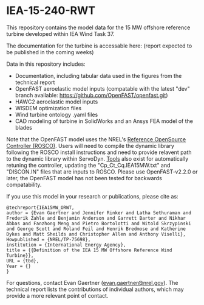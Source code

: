 # IEA-15-240-RWT
This repository contains the model data for the 15 MW offshore reference turbine developed within IEA Wind Task 37.

The documentation for the turbine is accessable here: (report expected to be published in the coming weeks)

Data in this repository includes:
* Documentation, including tabular data used in the figures from the technical report
* OpenFAST aeroelastic model inputs (compatable with the latest "dev" branch available: https://github.com/OpenFAST/openfast.git)
* HAWC2 aeroelastic model inputs
* WISDEM optimization files
* Wind turbine ontology .yaml files
* CAD modeling of turbine in SolidWorks and an Ansys FEA model of the blades

Note that the OpenFAST model uses the NREL's [Reference OpenSource Controller (ROSCO)](https://github.com/nrel/rosco).  Users will need to compile the dynamic library following the ROSCO install instructions and need to provide relavent path to the dynamic library within ServoDyn.  [Tools](https://github.com/NREL/ROSCO_toolbox) also exist for automatically retuning the controller, updating the "Cp_Ct_Cq.IEA15MW.txt" and "DISCON.IN" files that are inputs to ROSCO.  Please use OpenFAST-v2.2.0 or later, the OpenFAST model has not been tested for backwards compatability.

If you use this model in your research or publications, please cite as:

    @techreport{IEA15MW_ORWT,
    author = {Evan Gaertner and Jennifer Rinker and Latha Sethuraman and Frederik Zahle and Benjamin Anderson and Garrett Barter and Nikhar Abbas and Fanzhong Meng and Pietro Bortolotti and Witold Skrzypinski and George Scott and Roland Feil and Henrik Bredmose and Katherine Dykes and Matt Sheilds and Christopher Allen and Anthony Viselli},
    Howpublished = {NREL/TP-75698},
    institution = {International Energy Agency},
    title = {{Definition of the IEA 15 MW Offshore Reference Wind Turbine}},
    URL = {tbd},
    Year = {}
    }

For questions, contact Evan Gaertner (evan.gaertner@nrel.gov).  The technical report lists the contributions of individual authors, which may provide a more relevant point of contact.
